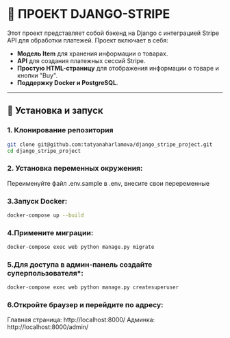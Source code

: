 # 🛒 **ПРОЕКТ DJANGO-STRIPE**

Этот проект представляет собой бэкенд на Django с интеграцией Stripe API для обработки платежей. 
Проект включает в себя:

- **Модель Item** для хранения информации о товарах.
- **API** для создания платежных сессий Stripe.
- **Простую HTML-страницу** для отображения информации о товаре и кнопки "Buy".
- **Поддержку Docker и PostgreSQL**.

---

## 🚀 **Установка и запуск**

### 1. Клонирование репозитория

```bash
git clone git@github.com:tatyanaharlamova/django_stripe_project.git
cd django_stripe_project
```

### 2. Установка переменных окружения:

Переименуйте файл .env.sample в .env, внесите свои переременные

### 3.Запуск Docker:

```bash
docker-compose up --build
```

### 4.Примените миграции:

```bash
docker-compose exec web python manage.py migrate
```
### 5.Для доступа в админ-панель создайте суперпользователя*:

```bash
docker-compose exec web python manage.py createsuperuser
```
### 6.Откройте браузер и перейдите по адресу:

Главная страница: http://localhost:8000/
Админка: http://localhost:8000/admin/
